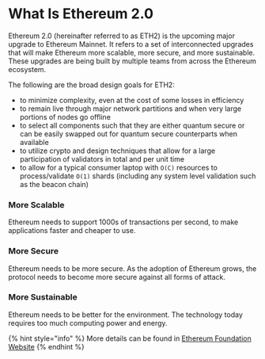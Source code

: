 # What Is Ethereum 2.0

Ethereum 2.0 \(hereinafter referred to as ETH2\) is the upcoming major upgrade to Ethereum Mainnet. It refers to a set of interconnected upgrades that will make Ethereum more scalable, more secure, and more sustainable. These upgrades are being built by multiple teams from across the Ethereum ecosystem.

The following are the broad design goals for ETH2:

* to minimize complexity, even at the cost of some losses in efficiency
* to remain live through major network partitions and when very large portions of nodes go offline
* to select all components such that they are either quantum secure or can be easily swapped out for quantum secure counterparts when available
* to utilize crypto and design techniques that allow for a large participation of validators in total and per unit time
* to allow for a typical consumer laptop with `O(C)` resources to process/validate `O(1)` shards \(including any system level validation such as the beacon chain\)

### More Scalable

Ethereum needs to support 1000s of transactions per second, to make applications faster and cheaper to use.

### More Secure

Ethereum needs to be more secure. As the adoption of Ethereum grows, the protocol needs to become more secure against all forms of attack.

### More Sustainable

Ethereum needs to be better for the environment. The technology today requires too much computing power and energy.

{% hint style="info" %}
More details can be found in [Ethereum Foundation Website](https://ethereum.org/en/eth2/get-involved/)
{% endhint %}

